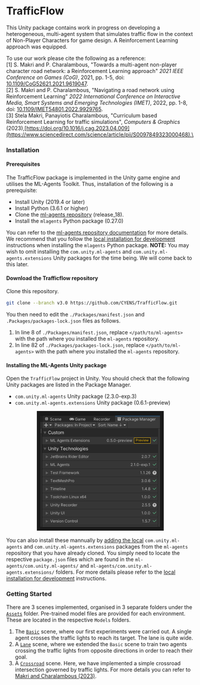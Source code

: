 # TrafficFlow

This Unity package contains work in progress on developing a heterogeneous, multi-agent system that simulates traffic flow in the context of Non-Player Characters for game design. A Reinforcement Learning approach was equipped.

To use our work please cite the following as a reference:\
[1] S. Makri and P. Charalambous, "Towards a multi-agent non-player character road network: a Reinforcement Learning approach" _2021 IEEE Conference on Games (CoG)_, 2021, pp. 1-5, doi: [10.1109/CoG52621.2021.9619047](https://doi.org/10.1109/CoG52621.2021.9619047).\
[2] S. Makri and P. Charalambous, "Navigating a road network using Reinforcement Learning" _2022 International Conference on Interactive Media, Smart Systems and Emerging Technologies (IMET)_, 2022, pp. 1-8, doi: [10.1109/IMET54801.2022.9929765](https://ieeexplore.ieee.org/document/9929765).\
[3] Stela Makri, Panayiotis Charalambous, "Curriculum based Reinforcement Learning for traffic simulations", _Computers & Graphics_ (2023),[https://doi.org/10.1016/j.cag.2023.04.009](https://www.sciencedirect.com/science/article/pii/S0097849323000468).\


### Installation

#### Prerequisites
The TrafficFlow package is implemented in the Unity game engine and utilises the ML-Agents Toolkit. Thus, installation of the following is a prerequisite:

- Install Unity (2019.4 or later)
- Install Python (3.6.1 or higher)
- Clone the [ml-agents repository](https://github.com/Unity-Technologies/ml-agents/tree/release_18) (release_18).
- Install the `mlagents` Python package (0.27.0)

You can refer to the [ml-agents repository documentation](https://github.com/Unity-Technologies/ml-agents/blob/release_18_docs/docs/Installation.md) for more details. We recommend that you follow the [local installation for development](https://github.com/Unity-Technologies/ml-agents/blob/release_18_docs/docs/Installation.md#advanced-local-installation-for-development-2) instructions when installing the `mlagents` Python package.
**NOTE:** You may wish to omit installing the `com.unity.ml-agents` and `com.unity.ml-agents.extensions` Unity packages for the time being. We will come back to this later.

#### Download the Trafficflow repository
Clone this repository.

```sh
git clone --branch v3.0 https://github.com/CYENS/TrafficFlow.git

```

You then need to edit the `./Packages/manifest.json` and `.Packages/packages-lock.json` files as follows.
1. In line 8 of `./Packages/manifest.json`, replace `</path/to/ml-agents>` with the path where you installed the `ml-agents` repository.
1. In line 82 of `./Packages/packages-lock.json`, replace `</path/to/ml-agents>` with the path where you installed the `ml-agents` repository.

#### Installing the ML-Agents Unity package
Open the `TrafficFlow` project in Unity. You should check that the following Unity packages are listed in the Package Manager.

- `com.unity.ml-agents` Unity package (2.3.0-exp.3)
- `com.unity.ml-agents.extensions` Unity package (0.6.1-preview)

<p align="center">
  <img src="docs/images/check_package_manager.png"
       alt="Unity Package Manager Window"
       height="300"
       border="10" />
</p>

You can also install these mannually by [adding the local](https://docs.unity3d.com/Manual/upm-ui-local.html) `com.unity.ml-agents` and `com.unity.ml-agents.extensions` packages from the `ml-agents` repository that you have already cloned. You simply need to locate the respective `package.json` files which are found in the `ml-agents/com.unity.ml-agents/` and `ml-agents/com.unity.ml-agents.extensions/` folders. For more details please refer to the [local installation for development](https://github.com/Unity-Technologies/ml-agents/blob/release_18_docs/docs/Installation.md#advanced-local-installation-for-development-1) instructions.

### Getting Started
There are 3 scenes implemented, organised in 3 separate folders under the [`Assets`](./Assets/) folder. Pre-trained model files are provided for each environment. These are located in the respective `Models` folders.
1. The [`Basic`](./Assets/Basic/Scenes/Basic.unity) scene, where our first experiments were carried out. A single agent crosses the traffic lights to reach its target. The lane is quite wide.
1. A [`Lane`](./Assets/Lanes/Scenes/Lane.unity) scene, where we extended the `Basic` scene to train two agents crossing the traffic lights from opposite directions in order to reach their goal.
1. A [`Crossroad`](./Assets/Crossroads/Scenes/Crossroad.unity) scene. Here, we have implemented a simple crossroad intersection governed by traffic lights. For more details you can refer to [Makri and Charalambous (2023)](https://www.sciencedirect.com/science/article/pii/S0097849323000468).
